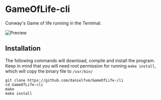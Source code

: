 # GameOfLife-cli
Conway's Game of life running in the Terminal.

![Preview](https://github.com/danielfvm/GameOfLife-cli/assets/23420640/17896e6a-0112-45ee-8e86-03ebf41c0a95)

## Installation
The following commands will download, compile and install the program. Keep in mind that you will
need root permission for running `make install`, which will copy the binary file to `/usr/bin/`
```
git clone https://github.com/danielfvm/GameOfLife-cli
cd GameOfLife-cli
make
make install
```
